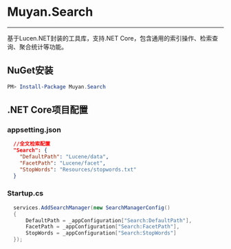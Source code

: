 # Muyan.Search
-----------------------------------------------
基于Lucen.NET封装的工具库，支持.NET Core，包含通用的索引操作、检索查询、聚合统计等功能。

## NuGet安装
```powershell
PM> Install-Package Muyan.Search
```
## .NET Core项目配置

### appsetting.json
```json
  //全文检索配置
  "Search": {
    "DefaultPath": "Lucene/data",
    "FacetPath": "Lucene/facet",
    "StopWords": "Resources/stopwords.txt"
  }
```
### Startup.cs
```csharp
  services.AddSearchManager(new SearchManagerConfig()
  {
      DefaultPath = _appConfiguration["Search:DefaultPath"],
      FacetPath = _appConfiguration["Search:FacetPath"],
      StopWords = _appConfiguration["Search:StopWords"]
  });
```
